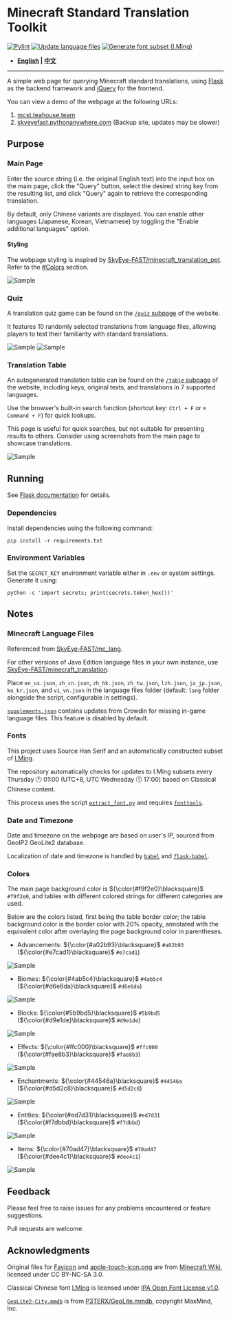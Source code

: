 # Minecraft Standard Translation Toolkit

[![Pylint](https://github.com/SkyEye-FAST/minecraft_translation_flask/actions/workflows/pylint.yml/badge.svg)](https://github.com/SkyEye-FAST/minecraft_translation_flask/actions/workflows/pylint.yml) [![Update language files](https://github.com/SkyEye-FAST/minecraft_translation_flask/actions/workflows/update.yml/badge.svg)](https://github.com/SkyEye-FAST/minecraft_translation_flask/actions/workflows/update.yml) [![Generate font subset (I.Ming)](https://github.com/SkyEye-FAST/minecraft_translation_flask/actions/workflows/extract_font.yml/badge.svg)](https://github.com/SkyEye-FAST/minecraft_translation_flask/actions/workflows/extract_font.yml)

- **[English](README_en.md) | [中文](README.md)**

----

A simple web page for querying Minecraft standard translations, using [Flask](https://github.com/pallets/flask) as the backend framework and [jQuery](https://jquery.com/) for the frontend.

You can view a demo of the webpage at the following URLs:

1. [mcst.teahouse.team](https://mcst.teahouse.team/)
2. [skyeyefast.pythonanywhere.com](https://skyeyefast.pythonanywhere.com/) (Backup site, updates may be slower)

## Purpose

### Main Page

Enter the source string (i.e. the original English text) into the input box on the main page, click the "Query" button, select the desired string key from the resulting list, and click "Query" again to retrieve the corresponding translation.

By default, only Chinese variants are displayed. You can enable other languages (Japanese, Korean, Vietnamese) by toggling the "Enable additional languages" option.

#### Styling

The webpage styling is inspired by [SkyEye-FAST/minecraft_translation_ppt](https://github.com/SkyEye-FAST/minecraft_translation_ppt). Refer to the [#Colors](#colors) section.

![Sample](sample/sample_advancements_en.png)

### Quiz

A translation quiz game can be found on the [`/quiz` subpage](https://mcst.teahouse.team/quiz) of the website.

It features 10 randomly selected translations from language files, allowing players to test their familiarity with standard translations.

![Sample](sample/sample_quiz_portal_en.png)
![Sample](sample/sample_quiz_sub.png)

### Translation Table

An autogenerated translation table can be found on the [`/table` subpage](https://mcst.teahouse.team/table) of the website, including keys, original texts, and translations in 7 supported languages.

Use the browser's built-in search function (shortcut key: `Ctrl + F` or `⌘ Command + F`) for quick lookups.

This page is useful for quick searches, but not suitable for presenting results to others. Consider using screenshots from the main page to showcase translations.

![Sample](sample/sample_table.png)

## Running

See [Flask documentation](https://flask.palletsprojects.com/en/3.0.x/) for details.

### Dependencies

Install dependencies using the following command:

``` shell
pip install -r requirements.txt
```

### Environment Variables

Set the `SECRET_KEY` environment variable either in `.env` or system settings. Generate it using:

``` shell
python -c 'import secrets; print(secrets.token_hex())'
```

## Notes

### Minecraft Language Files

Referenced from [SkyEye-FAST/mc_lang](https://github.com/SkyEye-FAST/mc_lang).

For other versions of Java Edition language files in your own instance, use [SkyEye-FAST/minecraft_translation](https://github.com/SkyEye-FAST/minecraft_translation).

Place `en_us.json`, `zh_cn.json`, `zh_hk.json`, `zh_tw.json`, `lzh.json`, `ja_jp.json`, `ko_kr.json`, and `vi_vn.json` in the language files folder (default: `lang` folder alongside the script, configurable in settings).

[`supplements.json`](lang/supplements.json) contains updates from Crowdin for missing in-game language files. This feature is disabled by default.

### Fonts

This project uses Source Han Serif and an automatically constructed subset of [I.Ming](https://github.com/ichitenfont/I.Ming).

The repository automatically checks for updates to I.Ming subsets every Thursday 🕐 01:00 (UTC+8, UTC Wednesday 🕔 17:00) based on Classical Chinese content.

This process uses the script [`extract_font.py`](extract_font.py) and requires [`fonttools`](https://github.com/fonttools/fonttools).

### Date and Timezone

Date and timezone on the webpage are based on user's IP, sourced from GeoIP2 GeoLite2 database.

Localization of date and timezone is handled by [`babel`](https://github.com/python-babel/babel) and [`flask-babel`](https://github.com/python-babel/flask-babel).

### Colors

The main page background color is ${\color{#f9f2e0}\blacksquare}$ `#f9f2e0`, and tables with different colored strings for different categories are used.

Below are the colors listed, first being the table border color; the table background color is the border color with 20% opacity, annotated with the equivalent color after overlaying the page background color in parentheses.

- Advancements: ${\color{#a02b93}\blacksquare}$ `#a02b93` (${\color{#e7cad1}\blacksquare}$ `#e7cad1`)

![Sample](sample/sample_advancements_en.png)

- Biomes: ${\color{#4ab5c4}\blacksquare}$ `#4ab5c4` (${\color{#d6e6da}\blacksquare}$ `#d6e6da`)

![Sample](sample/sample_biome_en.png)

- Blocks: ${\color{#5b9bd5}\blacksquare}$ `#5b9bd5` (${\color{#d9e1de}\blacksquare}$ `#d9e1de`)

![Sample](sample/sample_block_en.png)

- Effects: ${\color{#ffc000}\blacksquare}$ `#ffc000` (${\color{#fae8b3}\blacksquare}$ `#fae8b3`)

![Sample](sample/sample_effect_en.png)

- Enchantments: ${\color{#44546a}\blacksquare}$ `#44546a` (${\color{#d5d2c8}\blacksquare}$ `#d5d2c8`)

![Sample](sample/sample_enchantment_en.png)

- Entities: ${\color{#ed7d31}\blacksquare}$ `#ed7d31` (${\color{#f7dbbd}\blacksquare}$ `#f7dbbd`)

![Sample](sample/sample_entity_en.png)

- Items: ${\color{#70ad47}\blacksquare}$ `#70ad47` (${\color{#dee4c1}\blacksquare}$ `#dee4c1`)

![Sample](sample/sample_item_en.png)

## Feedback

Please feel free to raise issues for any problems encountered or feature suggestions.

Pull requests are welcome.

## Acknowledgments

Original files for [Favicon](static/favicon.ico) and [apple-touch-icon.png](static/apple-touch-icon.png) are from [Minecraft Wiki](https://minecraft.wiki/w/File:Favicon.ico), licensed under CC BY-NC-SA 3.0.

Classical Chinese font [I.Ming](https://github.com/ichitenfont/I.Ming) is licensed under [IPA Open Font License v1.0](https://github.com/ichitenfont/I.Ming/blob/master/LICENSE.md).

[`GeoLite2-City.mmdb`](GeoLite2-City.mmdb) is from [P3TERX/GeoLite.mmdb](https://github.com/P3TERX/GeoLite.mmdb), copyright MaxMind, Inc.

